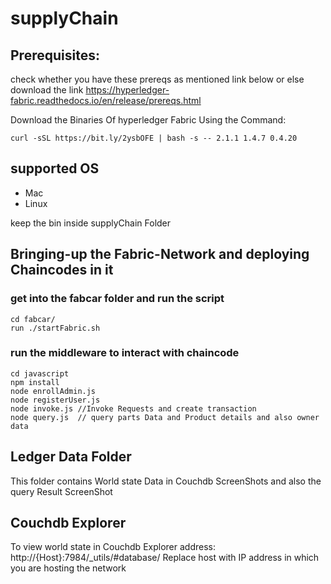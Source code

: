 # supplyChain
## Prerequisites:
check whether you have these prereqs as mentioned link below or else download the link
https://hyperledger-fabric.readthedocs.io/en/release/prereqs.html

Download the Binaries Of hyperledger Fabric Using the Command:
```
curl -sSL https://bit.ly/2ysbOFE | bash -s -- 2.1.1 1.4.7 0.4.20
```
## supported OS 
 - Mac
 - Linux


keep the bin inside supplyChain Folder

## Bringing-up the Fabric-Network and deploying Chaincodes in it

### get into the fabcar folder and run the script
```
cd fabcar/
run ./startFabric.sh
```
### run the middleware to interact with chaincode
```
cd javascript
npm install
node enrollAdmin.js
node registerUser.js
node invoke.js //Invoke Requests and create transaction 
node query.js  // query parts Data and Product details and also owner data 
```

## Ledger Data Folder 
  This folder contains World state Data in Couchdb ScreenShots and also the query Result ScreenShot
 ## Couchdb Explorer 
 To view world state in Couchdb
 Explorer address: http://{Host}:7984/_utils/#database/ 
 Replace host with IP address in which you are hosting the network
 
 



